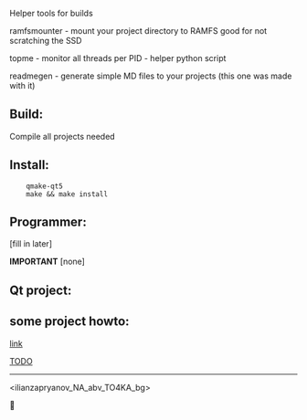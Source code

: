 Helper tools for builds

ramfsmounter - mount your project directory to RAMFS good for not scratching the SSD

topme - monitor all threads per PID - helper python script

readmegen - generate simple MD files to your projects (this one was made with it)


## Build:
Compile all projects needed

## Install:

```
    qmake-qt5
    make && make install
```

## Programmer:
[fill in later]

**IMPORTANT**
[none]


## Qt project:


## some project  howto:
[link](link.md)

[TODO](TODO.md)

***
<ilianzapryanov_NA_abv_TO4KA_bg>




